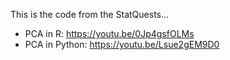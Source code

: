 This is the code from the StatQuests...
* PCA in R: https://youtu.be/0Jp4gsfOLMs
* PCA in Python: https://youtu.be/Lsue2gEM9D0
